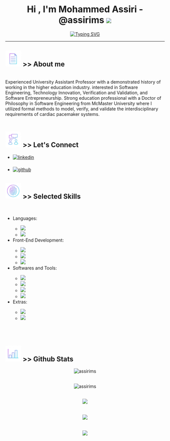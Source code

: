 <h1 align="center"><b>Hi , I'm Mohammed Assiri - @assirims </b><img src="https://media.giphy.com/media/hvRJCLFzcasrR4ia7z/giphy.gif" width="35"></h1>

<p align="center">
<a href="https://git.io/typing-svg"><img src="https://readme-typing-svg.herokuapp.com?font=Chivo+Mono&size=18&duration=3000&color=C1F704&background=000000&vCenter=true&multiline=true&width=500&height=200&lines=%3E%3E+start%3A;%3E%3E+Assalamu+Alaikum+(i.e.%2C+Pace+be+upon+you);%3E%3E+...;%3E%3E++I%E2%80%99m+specialized+in+Software+Engineering%2C+;%3E%3E+Verification+and+Validation+(V%26V)%2C+;%3E%3E+and+Ruby+on+Rails+(RoR).;%3E%3E;%3E%3E+jumpto+%24start" alt="Typing SVG" /></a>
</p>

<hr>

## <picture><img src = "./assets/info.gif" width="50"></picture> >> About me
<!--<picture> <img align="right" src="./assets/aboutme.gif" width = 250px /></picture>-->

<br>Experienced University Assistant Professor with a demonstrated history of working in the higher education industry. interested in Software Engineering, Technology Innovation, Verification and Validation, and Software Entrepreneurship. Strong education professional with a Doctor of Philosophy in Software Engineering from McMaster University where I utilized formal methods to model, verify, and validate the interdisciplinary requirements of cardiac pacemaker systems.<br><br>

## <img src="./assets/connect.gif" width ="50" /><b> >> Let's Connect</b>
<div align='left'>
<ul>
    <li><a href="https://linkedin.com/in/mohammed-assiri" target="_blank"><img src="https://img.shields.io/badge/linkedin:  Mohammed Assiri-%2300acee.svg?color=405DE6&style=for-the-badge&logo=linkedin&logoColor=white" alt=linkedin style="margin-bottom: 5px;"/></a></li><br />
    <li><a href="https://assirims.github.io/assirims/" target="_blank"><img src="https://img.shields.io/badge/github:  @assirims-%2300acee.svg?color=000000&style=for-the-badge&logo=github&logoColor=white" alt=github style="margin-bottom: 5px;"/></a></li>
</ul>
</div>

## <img src="./assets/skilla.gif" width ="50" /><b> >> Selected Skills</b>
<br>
<div align='left'>
<ul>
<li>Languages:</li>
<ul>
    <li><img src="https://img.shields.io/badge/Ruby-%23E34F26.svg?style=for-the-badge&logo=Ruby&logoColor=whitef" /></li>
    <li><img src="https://img.shields.io/badge/Python%20-%2314354C.svg?style=for-the-badge&logo=python&logoColor=white" /></li>
</ul>

<li>Front-End Development:</li>
<ul>
    <li><img src="https://img.shields.io/badge/HTML5%20-%23E34F26.svg?style=for-the-badge&logo=html5&logoColor=white" /></li>
    <li><img src="https://img.shields.io/badge/CSS%20-%231572B6.svg?style=for-the-badge&logo=css3&logoColor=white" /></li>
    <li><img src="https://img.shields.io/badge/JavaScript%20-%23F7DF1E.svg?style=for-the-badge&logo=javascript&logoColor=black" /></li>
</ul>

<li>Softwares and Tools:</li>
<ul>
    <li><img src="https://img.shields.io/badge/git-%23F05033.svg?style=for-the-badge&logo=git&logoColor=white" /></li>
    <li><img src="https://img.shields.io/badge/github-%23121011.svg?style=for-the-badge&logo=github&logoColor=white" /></li>
    <li><img src="https://img.shields.io/badge/Visual%20Studio%20Code-0078d7.svg?style=for-the-badge&logo=visual-studio-code&logoColor=white" /></li>
    <li><img src="https://img.shields.io/badge/Linux-FCC624?style=for-the-badge&logo=linux&logoColor=black" /></li>
</ul>

<li>Extras:</li>
<ul>
    <li><img src="https://img.shields.io/badge/Terminal-%23054020?style=for-the-badge&logo=gnu-bash&logoColor=white" /></li>
    <li><img src="https://img.shields.io/badge/markdown-%23000000.svg?style=for-the-badge&logo=markdown&logoColor=white" /></li>
</ul>
</ul>
</div>

<br>
<br>

## <img src="./assets/stat.gif" width ="50" /><b> >> Github Stats</b><br>

<div align="center">
<img src="https://komarev.com/ghpvc/?username=assirims&label=Profile%20views&color=lightgrey&style=for-the-badge" alt="assirims" /> <br /><br />
    
<img src="https://github-readme-streak-stats.herokuapp.com/?user=assirims&theme=monokai" alt="assirims" /><br /><br />

<img src="https://github-readme-stats.vercel.app/api?username=assirims&show_icons=true&locale=en&theme=monokai" /><br /><br />

<img src="https://github-readme-stats.vercel.app/api/top-langs?username=assirims&show_icons=true&locale=en&layout=compact&theme=monokai" /><br /><br />

<img src="https://github-profile-trophy.vercel.app/?username=assirims&theme=monokai" />
</div>

<br /><br />

